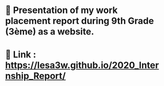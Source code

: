 # 📃 Presentation of my work placement report during 9th Grade (3ème) as a website.
# 🔗 Link : https://lesa3w.github.io/2020_Internship_Report/
